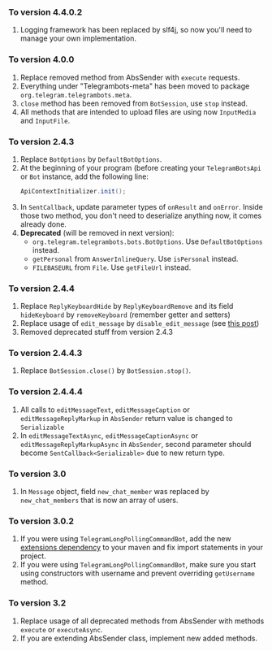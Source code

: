 ### <a id="4.4.0.2"></a>To version 4.4.0.2 ###
1. Logging framework has been replaced by slf4j, so now you'll need to manage your own implementation.

### <a id="4.0.0"></a>To version 4.0.0 ###
1. Replace removed method from AbsSender with `execute` requests.
2. Everything under "Telegrambots-meta" has been moved to package `org.telegram.telegrambots.meta`.
3. `close` method has been removed from `BotSession`, use `stop` instead.
4. All methods that are intended to upload files are using now `InputMedia` and `InputFile`.

### <a id="2.4.3"></a>To version 2.4.3 ###
1. Replace `BotOptions` by `DefaultBotOptions`.
2. At the beginning of your program (before creating your `TelegramBotsApi` or `Bot` instance, add the following line:
    ```java
    ApiContextInitializer.init();
    ```
3. In `SentCallback`, update parameter types of `onResult` and `onError`. Inside those two method, you don't need to deserialize anything now, it comes already done.
3. **Deprecated** (will be removed in next version):
    * `org.telegram.telegrambots.bots.BotOptions`. Use `DefaultBotOptions` instead.
    * `getPersonal` from `AnswerInlineQuery`. Use `isPersonal` instead.
    * `FILEBASEURL` from `File`. Use `getFileUrl` instead.
    
### <a id="2.4.4"></a>To version 2.4.4 ###
1. Replace `ReplyKeyboardHide` by `ReplyKeyboardRemove` and its field `hideKeyboard` by `removeKeyboard` (remember getter and setters)
2. Replace usage of `edit_message` by `disable_edit_message` (see [this post](https://telegram.me/BotNews/22))
3. Removed deprecated stuff from version 2.4.3

### <a id="2.4.4.3"></a>To version 2.4.4.3 ###
1. Replace `BotSession.close()` by `BotSession.stop()`.

### <a id="2.4.4.4"></a>To version 2.4.4.4 ###
1. All calls to `editMessageText`, `editMessageCaption` or `editMessageReplyMarkup` in `AbsSender` return value is changed to `Serializable`
2. In `editMessageTextAsync`, `editMessageCaptionAsync` or `editMessageReplyMarkupAsync` in `AbsSender`, second parameter should become `SentCallback<Serializable>` due to new return type. 

### <a id="3.0"></a>To version 3.0 ###
1. In `Message` object, field `new_chat_member` was replaced by `new_chat_members` that is now an array of users.

### <a id="3.0.2"></a>To version 3.0.2 ###
1. If you were using `TelegramLongPollingCommandBot`, add the new [extensions dependency](https://github.com/rubenlagus/TelegramBots/tree/master/telegrambots-extensions) to your maven and fix import statements in your project.
2. If you were using `TelegramLongPollingCommandBot`, make sure you start using constructors with username and prevent overriding `getUsername` method.


### <a id="3.2"></a>To version 3.2 ###
1. Replace usage of all deprecated methods from AbsSender with methods `execute` or `executeAsync`.
2. If you are extending AbsSender class, implement new added methods.